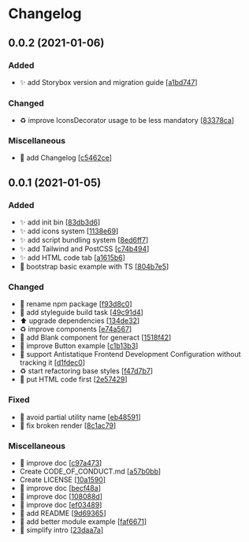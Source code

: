# Changelog

<a name="0.0.2"></a>
## 0.0.2 (2021-01-06)

### Added

- ✨ add Storybox version and migration guide [[a1bd747](https://github.com/frontend/storybox/commit/a1bd747b8b9dc399ee26b8339937978b62921510)]

### Changed

- ♻️ improve IconsDecorator usage to be less mandatory [[83378ca](https://github.com/frontend/storybox/commit/83378caa4f68dcbd3d3bcf547682e9200f1f387c)]

### Miscellaneous

- 📝 add Changelog [[c5462ce](https://github.com/frontend/storybox/commit/c5462cee7f1e9702f5c8bb9fdccfd81958e1bc55)]


<a name="0.0.1"></a>
## 0.0.1 (2021-01-05)

### Added

- ✨ add init bin [[83db3d6](https://github.com/frontend/storybox/commit/83db3d66b10153230310f1409b15b1f84d218e86)]
- ✨ add icons system [[1138e69](https://github.com/frontend/storybox/commit/1138e692f76f53d50b9c4fa9b0d2f212ed9727a2)]
- ✨ add script bundling system [[8ed6ff7](https://github.com/frontend/storybox/commit/8ed6ff7b20cc3a50c5149c294720e5ac6a654090)]
- ✨ add Tailwind and PostCSS [[c74b494](https://github.com/frontend/storybox/commit/c74b494f1998a0569d0427008b62f216faf565ae)]
- ✨ add HTML code tab [[a1615b6](https://github.com/frontend/storybox/commit/a1615b65dc46f0b9adcf75be59368e2be992b751)]
- 🎉 bootstrap basic example with TS [[804b7e5](https://github.com/frontend/storybox/commit/804b7e53f3277e4e1ecf386043a588042e0d7969)]

### Changed

- 🔧 rename npm package [[f93d8c0](https://github.com/frontend/storybox/commit/f93d8c09e646e21d5c01cf33c8ab18cfd160edcd)]
- 🔧 add styleguide build task [[49c91d4](https://github.com/frontend/storybox/commit/49c91d438d373e2a6d99c88497d498335eacd00d)]
- ⬆️ upgrade dependencies [[134de32](https://github.com/frontend/storybox/commit/134de325398310c43d961c1f50d8b8454eb635c5)]
- ♻️ improve components [[e74a567](https://github.com/frontend/storybox/commit/e74a5673a8f2d49026c647db9bce779dd79e5a73)]
- 💄 add Blank component for generact [[1518f42](https://github.com/frontend/storybox/commit/1518f422a157c60d28940bc424722d77a8912c81)]
- 🎨 improve Button example [[c1b13b3](https://github.com/frontend/storybox/commit/c1b13b3a81253a6a7275b58cdbad4e01d8680f3a)]
- 🔧 support Antistatique Frontend Development Configuration without tracking it [[d1fdec0](https://github.com/frontend/storybox/commit/d1fdec0458a83d117821c5342cd4d5b22c13eb48)]
- ♻️ start refactoring base styles [[f47d7b7](https://github.com/frontend/storybox/commit/f47d7b7f574d907a5a6d98e89043b9beac785f16)]
- 🔧 put HTML code first [[2e57429](https://github.com/frontend/storybox/commit/2e5742930416e0ca553b8c8917632d8fcbf8c2df)]

### Fixed

- 🐛 avoid partial utility name [[eb48591](https://github.com/frontend/storybox/commit/eb48591e772cb1009eb4433bfe580a6d188f1ae8)]
- 🐛 fix broken render [[8c1ac79](https://github.com/frontend/storybox/commit/8c1ac7968a68c71ab69b2ae17e9e26948e8c61d4)]

### Miscellaneous

- 📝 improve doc [[c97a473](https://github.com/frontend/storybox/commit/c97a47382c34d1fb053e93f96e12bfdcb7892d5b)]
-  Create CODE_OF_CONDUCT.md [[a57b0bb](https://github.com/frontend/storybox/commit/a57b0bbb1960eb292690e8f5ed7882f2048856a0)]
-  Create LICENSE [[10a1590](https://github.com/frontend/storybox/commit/10a15907f1eab039784f14727c46a863a6d0af1e)]
- 📝 improve doc [[becf48a](https://github.com/frontend/storybox/commit/becf48a9b101fd38ac28d74b49c5f576573b1295)]
- 📝 improve doc [[108088d](https://github.com/frontend/storybox/commit/108088d150ac7ac1385d2c95755b88c62c070fca)]
- 📝 improve doc [[ef03489](https://github.com/frontend/storybox/commit/ef0348934dce1f287daaee7599c77af2a57a0ccf)]
- 📝 add README [[9d69365](https://github.com/frontend/storybox/commit/9d6936577e75823fa64b212193be2184e8b876f4)]
- 📝 add better module example [[faf6671](https://github.com/frontend/storybox/commit/faf6671f2c8f8bd73cde2618b9917dc8b0fa2711)]
- 📝 simplify intro [[23daa7a](https://github.com/frontend/storybox/commit/23daa7af5fdc29d1066f253c7a8739a7f88f4c24)]


